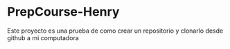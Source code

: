 # PrepCourse-Henry
Este proyecto es una prueba de como crear un repositorio y clonarlo desde github a mi computadora
